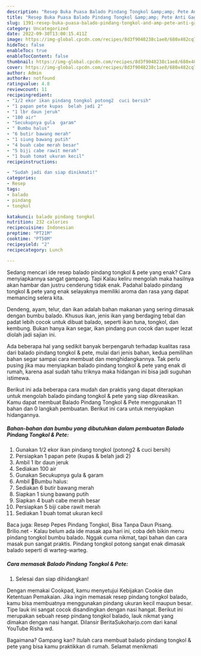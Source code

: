```yaml
---
description: "Resep Buka Puasa Balado Pindang Tongkol &amp;amp; Pete Anti Gagal"
title: "Resep Buka Puasa Balado Pindang Tongkol &amp;amp; Pete Anti Gagal"
slug: 1391-resep-buka-puasa-balado-pindang-tongkol-and-amp-pete-anti-gagal
category: Uncategorized
date: 2022-09-30T13:00:15.411Z
image: https://img-global.cpcdn.com/recipes/8d3f9048238c1ae8/680x482cq70/balado-pindang-tongkol-pete-foto-resep-utama.jpg
hideToc: false
enableToc: true
enableTocContent: false
thumbnail: https://img-global.cpcdn.com/recipes/8d3f9048238c1ae8/680x482cq70/balado-pindang-tongkol-pete-foto-resep-utama.jpg
cover: https://img-global.cpcdn.com/recipes/8d3f9048238c1ae8/680x482cq70/balado-pindang-tongkol-pete-foto-resep-utama.jpg
author: Admin
authorAv: notfound
ratingvalue: 4.8
reviewcount: 11
recipeingredient:
- "1/2 ekor ikan pindang tongkol potong2  cuci bersih"
- "1 papan pete kupas  belah jadi 2"
- "1 lbr daun jeruk"
- "100 air"
- "Secukupnya gula  garam"
- " Bumbu halus"
- "6 butir bawang merah"
- "1 siung bawang putih"
- "4 buah cabe merah besar"
- "5 biji cabe rawit merah"
- "1 buah tomat ukuran kecil"
recipeinstructions:

- "Sudah jadi dan siap dinikmati!"
categories:
- Resep
tags:
- balado
- pindang
- tongkol

katakunci: balado pindang tongkol 
nutrition: 232 calories
recipecuisine: Indonesian
preptime: "PT21M"
cooktime: "PT50M"
recipeyield: "2"
recipecategory: Lunch

---
```



Sedang mencari ide resep balado pindang tongkol &amp; pete yang enak? Cara menyiapkannya sangat gampang. Tapi Kalau keliru mengolah maka hasilnya akan hambar dan justru cenderung tidak enak. Padahal balado pindang tongkol &amp; pete yang enak selayaknya memiliki aroma dan rasa yang dapat memancing selera kita.


Dendeng, ayam, telur, dan ikan adalah bahan makanan yang sering dimasak dengan bumbu balado. Khusus ikan, jenis ikan yang berdaging tebal dan padat lebih cocok untuk dibuat balado, seperti ikan tuna, tongkol, dan kembung. Bukan hanya ikan segar, ikan pindang pun cocok dan super lezat diolah jadi sajian ini.

Ada beberapa hal yang sedikit banyak berpengaruh terhadap kualitas rasa dari balado pindang tongkol &amp; pete, mulai dari jenis bahan, kedua pemilihan bahan segar sampai cara membuat dan menghidangkannya. Tak perlu pusing jika mau menyiapkan balado pindang tongkol &amp; pete yang enak di rumah, karena asal sudah tahu triknya maka hidangan ini bisa jadi suguhan istimewa.


Berikut ini ada beberapa cara mudah dan praktis yang dapat diterapkan untuk mengolah balado pindang tongkol &amp; pete yang siap dikreasikan. Kamu dapat membuat Balado Pindang Tongkol &amp; Pete menggunakan 11 bahan dan 0 langkah pembuatan. Berikut ini cara untuk menyiapkan hidangannya.

<!--inarticleads1-->

##### Bahan-bahan dan bumbu yang dibutuhkan dalam pembuatan Balado Pindang Tongkol &amp; Pete:

1. Gunakan 1/2 ekor ikan pindang tongkol (potong2 &amp; cuci bersih)
1. Persiapkan 1 papan pete (kupas &amp; belah jadi 2)
1. Ambil 1 lbr daun jeruk
1. Sediakan 100 air
1. Gunakan Secukupnya gula &amp; garam
1. Ambil  🍅Bumbu halus:
1. Sediakan 6 butir bawang merah
1. Siapkan 1 siung bawang putih
1. Siapkan 4 buah cabe merah besar
1. Persiapkan 5 biji cabe rawit merah
1. Sediakan 1 buah tomat ukuran kecil


Baca juga: Resep Pepes Pindang Tongkol, Bisa Tanpa Daun Pisang. Brilio.net - Kalau belum ada ide masak apa hari ini, coba deh bikin menu pindang tongkol bumbu balado. Nggak cuma nikmat, tapi bahan dan cara masak pun sangat praktis. Pindang tongkol potong sangat enak dimasak balado seperti di warteg-warteg. 

<!--inarticleads2-->

##### Cara memasak Balado Pindang Tongkol &amp; Pete:


1. Selesai dan siap dihidangkan!

Dengan memakai Cookpad, kamu menyetujui Kebijakan Cookie dan Ketentuan Pemakaian. Jika ingin memasak resep pindang tongkol balado, kamu bisa membuatnya menggunakan pindang ukuran kecil maupun besar. Tipe lauk ini sangat cocok disandingkan dengan nasi hangat. Berikut ini merupakan sebuah resep pindang tongkol balado, lauk nikmat yang dimakan dengan nasi hangat. Dilansir BeritaSukoharjo.com dari kanal YouTube Risha wd. 

Bagaimana? Gampang kan? Itulah cara membuat balado pindang tongkol &amp; pete yang bisa kamu praktikkan di rumah. Selamat menikmati
